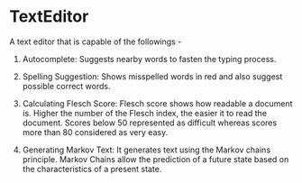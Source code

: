 # TextEditor
A text editor that is capable of the followings - 

1. Autocomplete: Suggests nearby words to fasten the typing process. 

2. Spelling Suggestion: Shows misspelled words in red and also suggest possible correct words. 

3. Calculating Flesch Score: Flesch score shows how readable a document is. Higher the number of the Flesch index, the easier it to read the document. 
Scores below 50 represented as difficult whereas scores more than 80 considered as very easy. 

4. Generating Markov Text: It generates text using the Markov chains principle. Markov Chains allow the prediction of a future state based on the characteristics of a present state.
